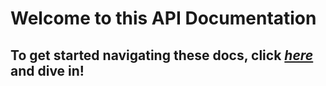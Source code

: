 # Welcome to this API Documentation
## To get started navigating these docs, click [_here_](GlitchedPolygons.ExtensionMethods.RSAXmlPemStringConverter.html) and dive in!